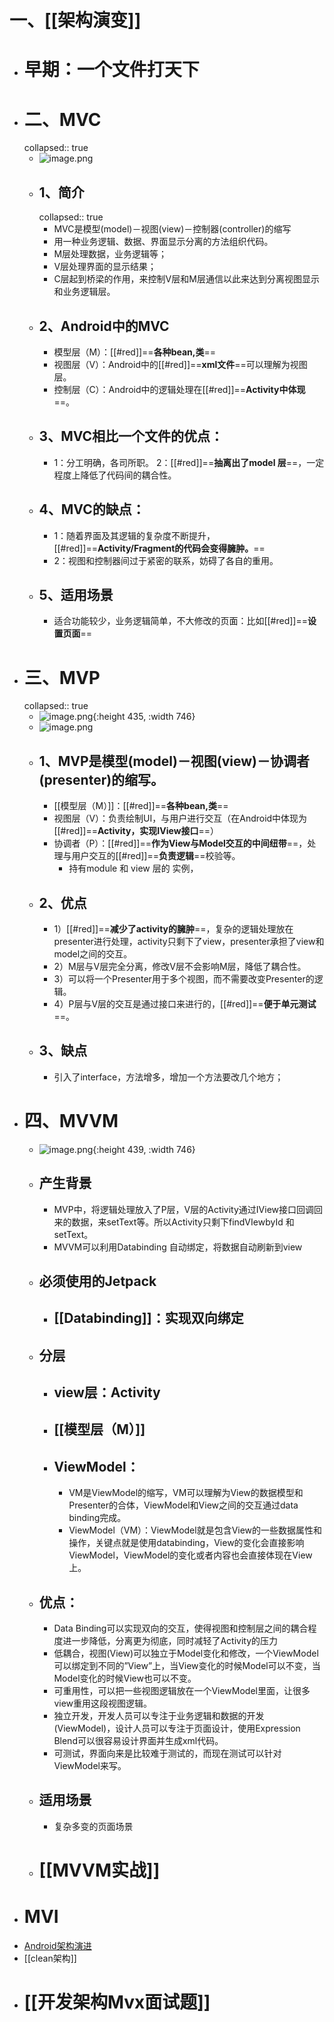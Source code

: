 # 一、[[架构演变]]
- # 早期：一个文件打天下
- # 二、MVC
  collapsed:: true
	- ![image.png](../assets/image_1662434079490_0.png)
	- ## 1、简介
	  collapsed:: true
		- MVC是模型(model)－视图(view)－控制器(controller)的缩写
		- 用一种业务逻辑、数据、界面显示分离的方法组织代码。
		- M层处理数据，业务逻辑等；
		- V层处理界面的显示结果；
		- C层起到桥梁的作用，来控制V层和M层通信以此来达到分离视图显示和业务逻辑层。
	- ## 2、Android中的MVC
		- 模型层（M）：[[#red]]==**各种bean,类**==
		- 视图层（V）：Android中的[[#red]]==**xml文件**==可以理解为视图层。
		- 控制层（C）：Android中的逻辑处理在[[#red]]==**Activity中体现**==。
	- ## 3、MVC相比一个文件的优点：
		- 1：分工明确，各司所职。
		  2：[[#red]]==**抽离出了model 层**==，一定程度上降低了代码间的耦合性。
	- ## 4、MVC的缺点：
		- 1：随着界面及其逻辑的复杂度不断提升，[[#red]]==**Activity/Fragment的代码会变得臃肿。**==
		- 2：视图和控制器间过于紧密的联系，妨碍了各自的重用。
	- ## 5、适用场景
		- 适合功能较少，业务逻辑简单，不大修改的页面：比如[[#red]]==**设置页面**==
- # 三、MVP
  collapsed:: true
	- ![image.png](../assets/image_1662434111516_0.png){:height 435, :width 746}
	- ![image.png](../assets/image_1690369134271_0.png)
	- ## 1、MVP是模型(model)－视图(view)－协调者(presenter)的缩写。
		- [[模型层（M）]]：[[#red]]==**各种bean,类**==
		- 视图层（V）：负责绘制UI，与用户进行交互（在Android中体现为[[#red]]==**Activity，实现IView接口**==）
		- 协调者（P）：[[#red]]==**作为View与Model交互的中间纽带**==，处理与用户交互的[[#red]]==**负责逻辑**==校验等。
			- 持有module 和 view 层的 实例，
	- ## 2、优点
		- 1）[[#red]]==**减少了activity的臃肿**==，复杂的逻辑处理放在presenter进行处理，activity只剩下了view，presenter承担了view和model之间的交互。
		- 2）M层与V层完全分离，修改V层不会影响M层，降低了耦合性。
		- 3）可以将一个Presenter用于多个视图，而不需要改变Presenter的逻辑。
		- 4）P层与V层的交互是通过接口来进行的，[[#red]]==**便于单元测试**==。
	- ## 3、缺点
		- 引入了interface，方法增多，增加一个方法要改几个地方；
- # 四、MVVM
	- ![image.png](../assets/image_1662434225858_0.png){:height 439, :width 746}
	- ## 产生背景
		- MVP中，将逻辑处理放入了P层，V层的Activity通过IView接口回调回来的数据，来setText等。所以Activity只剩下findVIewbyId 和 setText。
		- MVVM可以利用Databinding 自动绑定，将数据自动刷新到view
	- ## 必须使用的Jetpack
		- ## [[Databinding]]：实现双向绑定
	- ## 分层
		- ## view层：Activity
		- ## [[模型层（M）]]
		- ## ViewModel：
			- VM是ViewModel的缩写，VM可以理解为View的数据模型和Presenter的合体，ViewModel和View之间的交互通过data binding完成。
			- ViewModel（VM）：ViewModel就是包含View的一些数据属性和操作，关键点就是使用databinding，View的变化会直接影响ViewModel，ViewModel的变化或者内容也会直接体现在View上。
	- ## 优点：
		- Data Binding可以实现双向的交互，使得视图和控制层之间的耦合程度进一步降低，分离更为彻底，同时减轻了Activity的压力
		- 低耦合，视图(View)可以独立于Model变化和修改，一个ViewModel可以绑定到不同的”View”上，当View变化的时候Model可以不变，当Model变化的时候View也可以不变。
		- 可重用性，可以把一些视图逻辑放在一个ViewModel里面，让很多view重用这段视图逻辑。
		- 独立开发，开发人员可以专注于业务逻辑和数据的开发(ViewModel)，设计人员可以专注于页面设计，使用Expression Blend可以很容易设计界面并生成xml代码。
		- 可测试，界面向来是比较难于测试的，而现在测试可以针对ViewModel来写。
	- ## 适用场景
		- 复杂多变的页面场景
	- # [[MVVM实战]]
- # MVI
- [Android架构演进](https://handsomeliuyang.github.io/2021/04/26/%E7%BB%8F%E9%AA%8C%E6%80%BB%E7%BB%93/Android%E7%AB%AF%E7%9A%84%E6%9E%B6%E6%9E%84%E8%AE%BE%E8%AE%A1%E7%9A%84%E6%BC%94%E8%BF%9B%E5%92%8C%E6%80%9D%E8%80%83/)
- [[clean架构]]
- # [[开发架构Mvx面试题]]